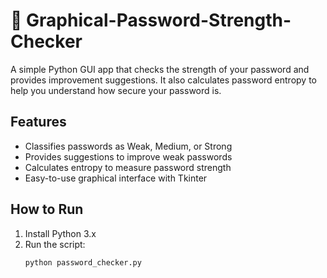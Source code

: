 # 🔐 Graphical-Password-Strength-Checker

A simple Python GUI app that checks the strength of your password and provides improvement suggestions. It also calculates password entropy to help you understand how secure your password is.

## Features
- Classifies passwords as Weak, Medium, or Strong
- Provides suggestions to improve weak passwords
- Calculates entropy to measure password strength
- Easy-to-use graphical interface with Tkinter

## How to Run
1. Install Python 3.x
2. Run the script:
   ```bash
   python password_checker.py
